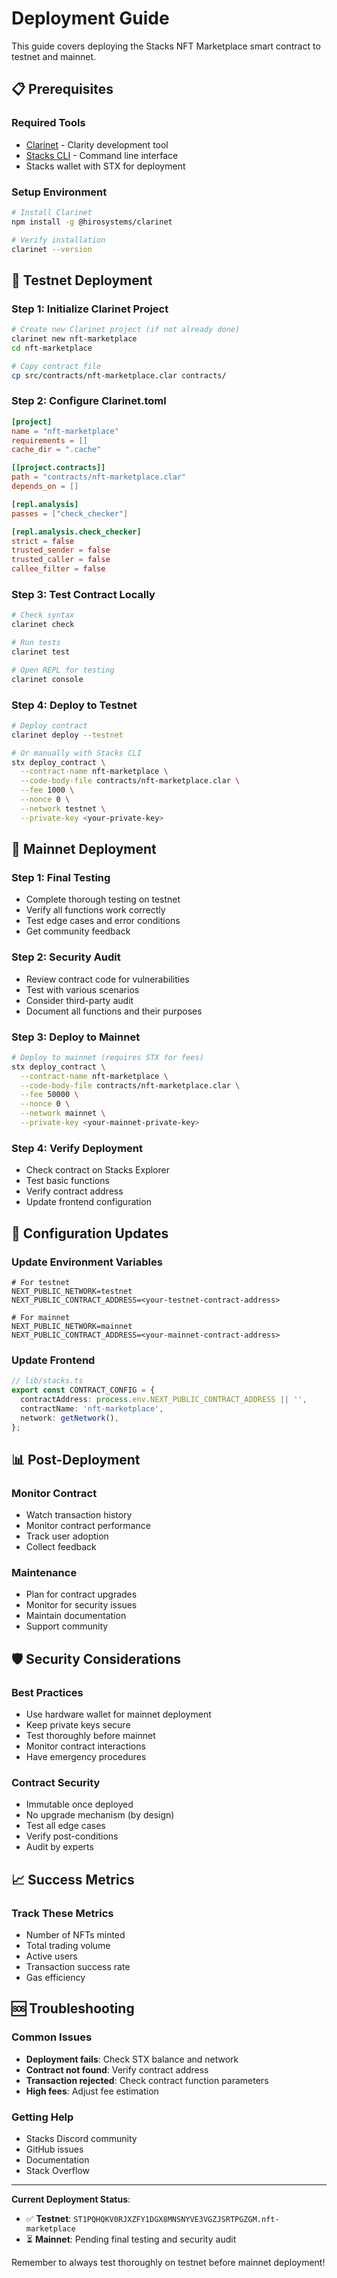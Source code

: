 # Deployment Guide

This guide covers deploying the Stacks NFT Marketplace smart contract to testnet and mainnet.

## 📋 Prerequisites

### Required Tools
- [Clarinet](https://github.com/hirosystems/clarinet) - Clarity development tool
- [Stacks CLI](https://github.com/stacks-network/stacks-core) - Command line interface
- Stacks wallet with STX for deployment

### Setup Environment
```bash
# Install Clarinet
npm install -g @hirosystems/clarinet

# Verify installation
clarinet --version
```

## 🧪 Testnet Deployment

### Step 1: Initialize Clarinet Project
```bash
# Create new Clarinet project (if not already done)
clarinet new nft-marketplace
cd nft-marketplace

# Copy contract file
cp src/contracts/nft-marketplace.clar contracts/
```

### Step 2: Configure Clarinet.toml
```toml
[project]
name = "nft-marketplace"
requirements = []
cache_dir = ".cache"

[[project.contracts]]
path = "contracts/nft-marketplace.clar"
depends_on = []

[repl.analysis]
passes = ["check_checker"]

[repl.analysis.check_checker]
strict = false
trusted_sender = false
trusted_caller = false
callee_filter = false
```

### Step 3: Test Contract Locally
```bash
# Check syntax
clarinet check

# Run tests
clarinet test

# Open REPL for testing
clarinet console
```

### Step 4: Deploy to Testnet
```bash
# Deploy contract
clarinet deploy --testnet

# Or manually with Stacks CLI
stx deploy_contract \
  --contract-name nft-marketplace \
  --code-body-file contracts/nft-marketplace.clar \
  --fee 1000 \
  --nonce 0 \
  --network testnet \
  --private-key <your-private-key>
```

## 🚀 Mainnet Deployment

### Step 1: Final Testing
- Complete thorough testing on testnet
- Verify all functions work correctly
- Test edge cases and error conditions
- Get community feedback

### Step 2: Security Audit
- Review contract code for vulnerabilities
- Test with various scenarios
- Consider third-party audit
- Document all functions and their purposes

### Step 3: Deploy to Mainnet
```bash
# Deploy to mainnet (requires STX for fees)
stx deploy_contract \
  --contract-name nft-marketplace \
  --code-body-file contracts/nft-marketplace.clar \
  --fee 50000 \
  --nonce 0 \
  --network mainnet \
  --private-key <your-mainnet-private-key>
```

### Step 4: Verify Deployment
- Check contract on Stacks Explorer
- Test basic functions
- Verify contract address
- Update frontend configuration

## 🔧 Configuration Updates

### Update Environment Variables
```env
# For testnet
NEXT_PUBLIC_NETWORK=testnet
NEXT_PUBLIC_CONTRACT_ADDRESS=<your-testnet-contract-address>

# For mainnet
NEXT_PUBLIC_NETWORK=mainnet
NEXT_PUBLIC_CONTRACT_ADDRESS=<your-mainnet-contract-address>
```

### Update Frontend
```typescript
// lib/stacks.ts
export const CONTRACT_CONFIG = {
  contractAddress: process.env.NEXT_PUBLIC_CONTRACT_ADDRESS || '',
  contractName: 'nft-marketplace',
  network: getNetwork(),
};
```

## 📊 Post-Deployment

### Monitor Contract
- Watch transaction history
- Monitor contract performance
- Track user adoption
- Collect feedback

### Maintenance
- Plan for contract upgrades
- Monitor for security issues
- Maintain documentation
- Support community

## 🛡️ Security Considerations

### Best Practices
- Use hardware wallet for mainnet deployment
- Keep private keys secure
- Test thoroughly before mainnet
- Monitor contract interactions
- Have emergency procedures

### Contract Security
- Immutable once deployed
- No upgrade mechanism (by design)
- Test all edge cases
- Verify post-conditions
- Audit by experts

## 📈 Success Metrics

### Track These Metrics
- Number of NFTs minted
- Total trading volume
- Active users
- Transaction success rate
- Gas efficiency

## 🆘 Troubleshooting

### Common Issues
- **Deployment fails**: Check STX balance and network
- **Contract not found**: Verify contract address
- **Transaction rejected**: Check contract function parameters
- **High fees**: Adjust fee estimation

### Getting Help
- Stacks Discord community
- GitHub issues
- Documentation
- Stack Overflow

---

**Current Deployment Status**: 
- ✅ **Testnet**: `ST1PQHQKV0RJXZFY1DGX8MNSNYVE3VGZJSRTPGZGM.nft-marketplace`
- ⏳ **Mainnet**: Pending final testing and security audit

Remember to always test thoroughly on testnet before mainnet deployment!

